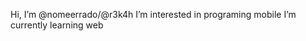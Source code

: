 Hi, I’m @nomeerrado/@r3k4h
I’m interested in programing mobile
I’m currently learning web

<!---
nomeerrado/nomeerrado is a ✨ special ✨ repository because its `README.md` (this file) appears on your GitHub profile.
You can click the Preview link to take a look at your changes.
--->
